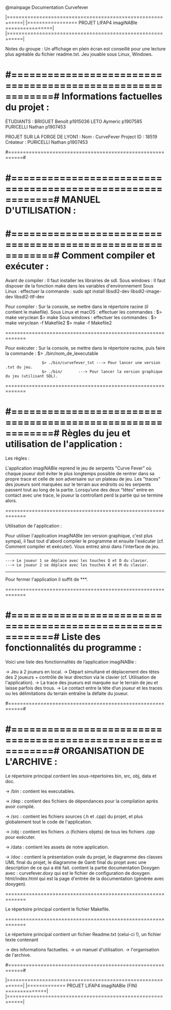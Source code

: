 @mainpage Documentation Curvefever


|===========================================================|
|================= PROJET LIFAP4 imagiNABle ================|
|===========================================================|




Notes du groupe : 
   Un affichage en plein écran est conseillé pour une lecture plus agréable du fichier readme.txt.
   Jeu jouable sous Linux, Windows.




#===========================================================#
             Informations factuelles du projet :
=============================================================

ÉTUDIANTS :
   BRIGUET Benoît p1915036
   LETO Aymeric p1907585
   PURICELLI Nathan p1907453

PROJET SUR LA FORGE DE LYON1 :
   Nom : CurveFever
   Project ID : 18519
   Créateur : PURICELLI Nathan p1907453

#===========================================================#




#===========================================================#
		  MANUEL D'UTILISATION : 
=============================================================



#===========================================================#
               Comment compiler et exécuter : 
=============================================================

Avant de compiler : 
   Il faut installer les librairies de sdl.
   Sous windows : Il faut disposer de la fonction make dans les variables d'environnement
   Sous Linux : effectuer la commande : sudo apt install  libsdl2-dev libsdl2-image-dev libsdl2-ttf-dev

Pour compiler :
   Sur la console, se mettre dans le répertoire racine (il contient le makefile).
   Sous Linux et macOS : 
      effectuer les commandes :	$> make veryclean
					                  $> make 
   Sous windows :
      effectuer les commandes :  $> make veryclean -f Makefile2
					                  $> make -f Makefile2
					
=============================================================

Pour exécuter :
   Sur la console, se mettre dans le répertoire racine,
   puis faire la commande : $> ./bin/nom_de_lexecutable

					$> ./bin/curvefever_txt	---> Pour lancer une version .txt du jeu.
					$> ./bin/		---> Pour lancer la version graphique du jeu (utilisant SDL).

=============================================================



#===========================================================#
      Règles du jeu et utilisation de l'application : 
=============================================================

Les règles :

   L'application imagiNABle reprend le jeu de serpents "Curve Fever" où chaque joueur doit éviter le plus longtemps possible de rentrer dans sa propre trace et celle de son adversaire sur un plateau de jeu.
   Les "traces" des joueurs sont marquées sur le terrain aux endroits où les serpents passent tout au long de la partie.
   Lorsqu’une des deux “têtes” entre en contact avec une trace, le joueur la controllant perd la partie qui se termine alors.

=============================================================

Utilisation de l'application :

   Pour utiliser l'application imagiNABle (en version graphique, c'est plus sympa), il faut tout d'abord compiler le programme et ensuite l'exécuter (cf. Comment compiler et exécuter).
   Vous entrez ainsi dans l'interface de jeu.
   ***
    ---> Le joueur 1 se déplace avec les touches Q et D du clavier.
    ---> Le joueur 2 se déplace avec les touches K et M du clavier.
   ***
   Pour fermer l'application il suffit de ***.


=============================================================



#===========================================================#
          Liste des fonctionnalités du programme : 
=============================================================

Voici une liste des fonctionnalités de l’application imagiNABle :

   -> Jeu à 2 joueurs en local.
   -> Départ simultané et déplacement des têtes des 2 joueurs + contrôle de leur direction via le clavier (cf. Utilisation de l'application).
   -> La trace des joueurs est marquée sur le terrain de jeu et laisse parfois des trous.
   -> Le contact entre la tête d’un joueur et les traces ou les délimitations du terrain entraîne la défaite du joueur.


#===========================================================#






#===========================================================#
                ORGANISATION DE L'ARCHIVE :
=============================================================

Le répertoire principal contient les sous-répertoires bin, src, obj, data et doc.


   -> /bin : contient les executables.

   -> /dep : contient des fichiers de dépendances pour la compilation après avoir compilé.

   -> /src : contient les fichiers sources (.h et .cpp) du projet, et plus globalement tout le code de l'application.

   -> /obj : contient les fichiers .o (fichiers objets) de tous les fichiers .cpp pour exécuter.

   -> /data : contient les assets de notre application.

   -> /doc : contient la présentation orale du projet, le diagramme des classes UML final du projet, le diagramme de Gantt final du projet avec une description de ce qui a été fait.
	     contient la partie documentation Doxygen avec : curvefever.doxy qui est le fichier de configuration de doxygen.
             						  html/index.html qui est la page d'entrée de la documentation (générée avec doxygen).

=============================================================

Le répertoire principal contient le fichier Makefile.

=============================================================

Le répertoire principal contient un fichier Readme.txt (celui-ci !), un fichier texte contenant

   -> des informations factuelles.
   -> un manuel d'utilisation.
   -> l'organisation de l'archive.

#===========================================================#


|===========================================================|
|============= PROJET LIFAP4 imagiNABle (FIN) ==============|
|===========================================================|
